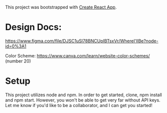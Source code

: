 This project was bootstrapped with [Create React App](https://github.com/facebook/create-react-app).

# Design Docs: 
https://www.figma.com/file/DJSC1uSl78BNCUpIBTsxVr/WhereI'llBe?node-id=0%3A1

Color Scheme: https://www.canva.com/learn/website-color-schemes/ (number 20)

# Setup 
This project utilizes node and npm. In order to get started, clone, npm install and npm start. However, you won't be able to get very far without API keys. Let me know if you'd like to be a collaborator, and I can get you started!
